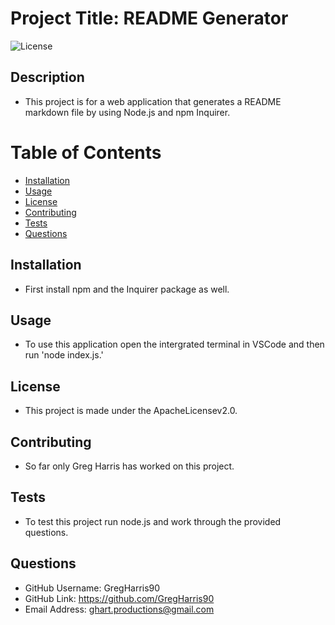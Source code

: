 
  # Project Title: README Generator 
  ![License](https://img.shields.io/badge/license-ApacheLicensev2.0-green)

  
  ## Description
  - This project is for a web application that generates a README markdown file by using Node.js and npm Inquirer.
  
  # Table of Contents
  
  * [Installation](##Installation)
  * [Usage](##Usage)
  * [License](##License)
  * [Contributing](##Contributing)
  * [Tests](##Tests)
  * [Questions](##Questions)
  
  ## Installation
  - First install npm and the Inquirer package as well.
  
  ## Usage
  - To use this application open the intergrated terminal in VSCode and then run 'node index.js.'
  
  ## License 
 - This project is made under the ApacheLicensev2.0.
  
  ## Contributing
  - So far only Greg Harris has worked on this project.
  
  ## Tests
  - To test this project run node.js and work through the provided questions.
  
  ## Questions
  - GitHub Username: GregHarris90
  - GitHub Link: https://github.com/GregHarris90
  - Email Address: ghart.productions@gmail.com
  
  